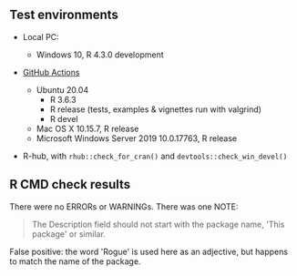 ## Test environments

* Local PC:
  - Windows 10, R 4.3.0 development

* [GitHub Actions](https://github.com/ms609/Rogue/actions)
  - Ubuntu 20.04
    - R 3.6.3
    - R release (tests, examples & vignettes run with valgrind)
    - R devel
  - Mac OS X 10.15.7, R release
  - Microsoft Windows Server 2019 10.0.17763, R release
  
* R-hub, with `rhub::check_for_cran()` and `devtools::check_win_devel()`

## R CMD check results

There were no ERRORs or WARNINGs.
There was one NOTE:

> The Description field should not start with the package name,
  'This package' or similar.

False positive: the word 'Rogue' is used here as an adjective, but happens to
match the name of the package.
